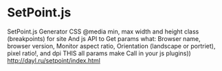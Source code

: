 # SetPoint.js
SetPoint.js Generator CSS @media min, max width and height class (breakpoints) for site 
And js API to Get params what: Browser name, browser version, Monitor aspect ratio, 
Orientation (landscape or portriet), pixel ratio!, and dpi THIS all params make Call in your js plugins))
http://dayl.ru/setpoint/index.html
